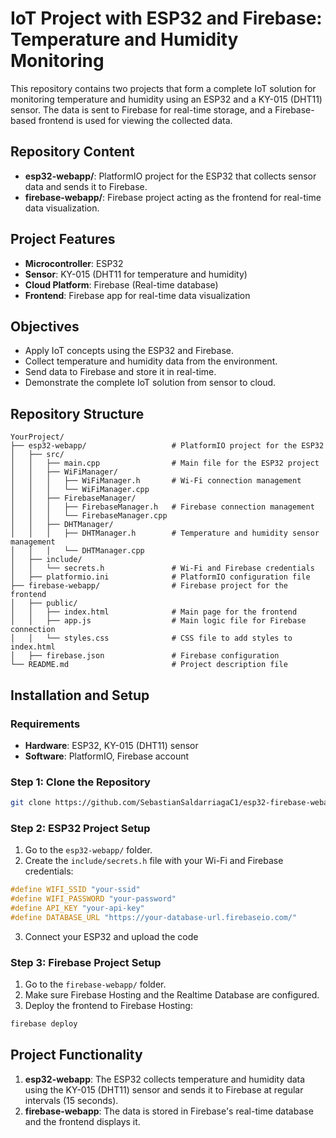 # IoT Project with ESP32 and Firebase: Temperature and Humidity Monitoring

This repository contains two projects that form a complete IoT solution for monitoring temperature and humidity using an ESP32 and a KY-015 (DHT11) sensor. The data is sent to Firebase for real-time storage, and a Firebase-based frontend is used for viewing the collected data.

## Repository Content

- **esp32-webapp/**: PlatformIO project for the ESP32 that collects sensor data and sends it to Firebase.
- **firebase-webapp/**: Firebase project acting as the frontend for real-time data visualization.

## Project Features

- **Microcontroller**: ESP32
- **Sensor**: KY-015 (DHT11 for temperature and humidity)
- **Cloud Platform**: Firebase (Real-time database)
- **Frontend**: Firebase app for real-time data visualization

## Objectives

- Apply IoT concepts using the ESP32 and Firebase.
- Collect temperature and humidity data from the environment.
- Send data to Firebase and store it in real-time.
- Demonstrate the complete IoT solution from sensor to cloud.

## Repository Structure

```
YourProject/
├── esp32-webapp/                   # PlatformIO project for the ESP32
│   ├── src/
│   │   ├── main.cpp                # Main file for the ESP32 project
│   │   ├── WiFiManager/
│   │   │   ├── WiFiManager.h       # Wi-Fi connection management
│   │   │   └── WiFiManager.cpp
│   │   ├── FirebaseManager/
│   │   │   ├── FirebaseManager.h   # Firebase connection management
│   │   │   └── FirebaseManager.cpp
│   │   ├── DHTManager/
│   │   │   ├── DHTManager.h        # Temperature and humidity sensor management
│   │   │   └── DHTManager.cpp
│   ├── include/
│   │   └── secrets.h               # Wi-Fi and Firebase credentials
│   ├── platformio.ini              # PlatformIO configuration file
├── firebase-webapp/                # Firebase project for the frontend
│   ├── public/
│   │   ├── index.html              # Main page for the frontend
│   │   ├── app.js                  # Main logic file for Firebase connection
│   │   └── styles.css              # CSS file to add styles to index.html
│   ├── firebase.json               # Firebase configuration
└── README.md                       # Project description file
```

## Installation and Setup

### Requirements

- **Hardware**: ESP32, KY-015 (DHT11) sensor
- **Software**: PlatformIO, Firebase account

### Step 1: Clone the Repository

```bash
git clone https://github.com/SebastianSaldarriagaC1/esp32-firebase-webapp.git
```

### Step 2: ESP32 Project Setup

1. Go to the `esp32-webapp/` folder.
2. Create the `include/secrets.h` file with your Wi-Fi and Firebase credentials:

```cpp
#define WIFI_SSID "your-ssid"
#define WIFI_PASSWORD "your-password"
#define API_KEY "your-api-key"
#define DATABASE_URL "https://your-database-url.firebaseio.com/"
```

3. Connect your ESP32 and upload the code

### Step 3: Firebase Project Setup

1. Go to the `firebase-webapp/` folder.
2. Make sure Firebase Hosting and the Realtime Database are configured.
3. Deploy the frontend to Firebase Hosting:

```bash
firebase deploy
```

## Project Functionality

1. **esp32-webapp**: The ESP32 collects temperature and humidity data using the KY-015 (DHT11) sensor and sends it to Firebase at regular intervals (15 seconds).
2. **firebase-webapp**: The data is stored in Firebase's real-time database and the frontend displays it.
